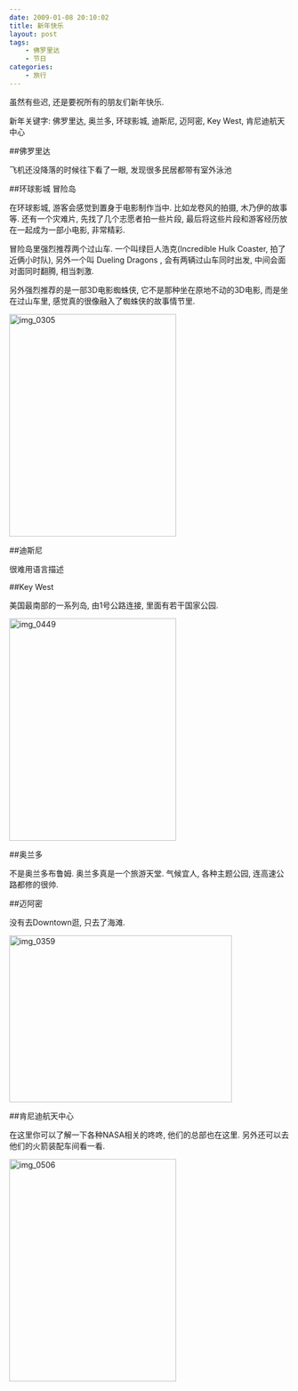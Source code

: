 ```yaml
---
date: 2009-01-08 20:10:02
title: 新年快乐
layout: post
tags:
    - 佛罗里达
    - 节日
categories:
    - 旅行
---
```

虽然有些迟, 还是要祝所有的朋友们新年快乐.

新年关键字: 佛罗里达, 奥兰多, 环球影城, 迪斯尼, 迈阿密, Key West, 肯尼迪航天中心

##佛罗里达

飞机还没降落的时候往下看了一眼, 发现很多民居都带有室外泳池

##环球影城 冒险岛

在环球影城, 游客会感觉到置身于电影制作当中. 比如龙卷风的拍摄, 木乃伊的故事等. 还有一个灾难片, 先找了几个志愿者拍一些片段, 最后将这些片段和游客经历放在一起成为一部小电影, 非常精彩.

冒险岛里强烈推荐两个过山车. 一个叫绿巨人浩克(Incredible Hulk Coaster, 拍了近俩小时队), 另外一个叫 Dueling Dragons , 会有两辆过山车同时出发, 中间会面对面同时翻腾, 相当刺激.

另外强烈推荐的是一部3D电影蜘蛛侠, 它不是那种坐在原地不动的3D电影, 而是坐在过山车里, 感觉真的很像融入了蜘蛛侠的故事情节里.

<a href="http://pic.ztpala.com/wp-content/uploads/2009/01/img_0305.jpg"><img class="aligncenter size-medium wp-image-1674" title="img_0305" src="http://pic.ztpala.com/wp-content/uploads/2009/01/img_0305.jpg?w=300" alt="img_0305" width="300" height="400" /></a>

##迪斯尼

很难用语言描述

##Key West

美国最南部的一系列岛, 由1号公路连接, 里面有若干国家公园.

<a href="http://pic.ztpala.com/wp-content/uploads/2009/01/img_0449.jpg"><img class="aligncenter size-medium wp-image-1670" title="img_0449" src="http://pic.ztpala.com/wp-content/uploads/2009/01/img_0449.jpg?w=300" alt="img_0449" width="300" height="400" /></a>

##奥兰多

不是奥兰多布鲁姆. 奥兰多真是一个旅游天堂. 气候宜人, 各种主题公园, 连高速公路都修的很帅.

##迈阿密

没有去Downtown逛, 只去了海滩.

<a href="http://pic.ztpala.com/wp-content/uploads/2009/01/img_0359.jpg"><img class="aligncenter size-medium wp-image-1675" title="img_0359" src="http://pic.ztpala.com/wp-content/uploads/2009/01/img_0359.jpg?w=400" alt="img_0359" width="400" height="300" /></a>

##肯尼迪航天中心

在这里你可以了解一下各种NASA相关的咚咚, 他们的总部也在这里. 另外还可以去他们的火箭装配车间看一看.

<a href="http://pic.ztpala.com/wp-content/uploads/2009/01/img_0506.jpg"><img class="aligncenter size-medium wp-image-1672" title="img_0506" src="http://pic.ztpala.com/wp-content/uploads/2009/01/img_0506.jpg?w=300" alt="img_0506" width="300" height="400" /></a>
